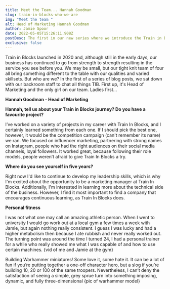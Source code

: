 ```yaml
---
title: Meet the Team... Hannah Goodman
slug: train-in-blocks-who-we-are
img: "Meet the team "
alt: Head of Marketing Hannah Goodman
author: Jamie Spoor
date: 2022-05-05T15:26:11.908Z
postDesc: The first in our new series where we introduce the Train in Blocks team
exclusive: false
---
```

Train in Blocks launched in 2020 and, although still in the early days, our business has continued to go from strength to strength resulting in the service you see before you. We may be small, but our tight knit team of four all bring something different to the table with our qualities and varied skillsets. But who are we? In the first of a series of blog posts, we sat down with our backroom staff to chat all things TIB. First up, it's Head of Marketing and the only girl on our team. Ladies first...

**Hannah Goodman - Head of Marketing** 

**Hannah, tell us about your Train in Blocks journey? Do you have a favourite project?** 

I’ve worked on a variety of projects in my career with Train In Blocks, and I certainly learned something from each one. If I should pick the best one, however, it would be the competition campaign (can't remember its name) we ran. We focused on influencer marketing, partnering with strong names on Instagram, people who had the right audiences on their social media channels, loyal followers. It worked great, because following their role models, people weren’t afraid to give Train In Blocks a try.

**Where do you see yourself in five years?** 

Right now I'd like to continue to develop my leadership skills, which is why I'm excited about the opportunity to be a marketing manager at Train In Blocks. Additionally, I'm interested in learning more about the technical side of the business. However, I find it most important to find a company that encourages continuous learning, as Train In Blocks does.

**Personal fitness**

I was not what one may call an amazing athletic person. When I went to university I would go work out at a local gym a few times a week with Jamie, but again nothing really consistent. I guess I was lucky and had a higher metabolism then because I ate rubbish and never really worked out. The turning point was around the time I turned 24, I had a personal trainer for a while who really showed me what I was capable of and how to use certain machines. {vid of me and Jamie at the gym}

Building Warhammer miniatures! Some love it, some hate it. It can be a lot of fun if you’re putting together a one-off character hero, but a slog if you’re building 10, 20 or 100 of the same troopers. Nevertheless, I can’t deny the satisfaction of seeing a simple, grey sprue turn into something imposing, dynamic, and fully three-dimensional {pic of warhammer model}